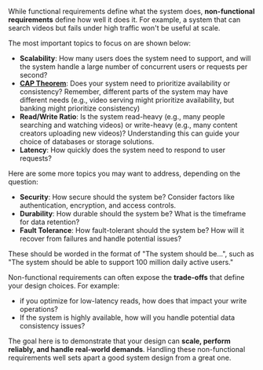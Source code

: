 
While functional requirements define what the system does, **non-functional requirements** define how well it does it. For example, a system that can search videos but fails under high traffic won't be useful at scale.

The most important topics to focus on are shown below:

- **Scalability**: How many users does the system need to support, and will the system handle a large number of concurrent users or requests per second?
- **[CAP Theorem](https://systemdesignschool.io/domain-knowledge/distributed-database-cap-and-pacelc-theorem)**: Does your system need to prioritize availability or consistency? Remember, different parts of the system may have different needs (e.g., video serving might prioritize availability, but banking might prioritize consistency)
- **Read/Write Ratio**: Is the system read-heavy (e.g., many people searching and watching videos) or write-heavy (e.g., many content creators uploading new videos)? Understanding this can guide your choice of databases or storage solutions.
- **Latency**: How quickly does the system need to respond to user requests?

Here are some more topics you may want to address, depending on the question:

- **Security**: How secure should the system be? Consider factors like authentication, encryption, and access controls.
- **Durability**: How durable should the system be? What is the timeframe for data retention?
- **Fault Tolerance**: How fault-tolerant should the system be? How will it recover from failures and handle potential issues?

These should be worded in the format of "The system should be...", such as "The system should be able to support 100 million daily active users."

Non-functional requirements can often expose the **trade-offs** that define your design choices. For example:
- if you optimize for low-latency reads, how does that impact your write operations? 
- If the system is highly available, how will you handle potential data consistency issues?

The goal here is to demonstrate that your design can **scale, perform reliably, and handle real-world demands**. Handling these non-functional requirements well sets apart a good system design from a great one.